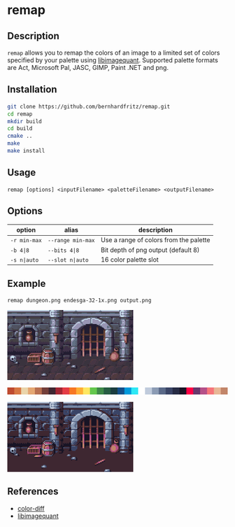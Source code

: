 # remap

## Description

`remap` allows you to remap the colors of an image to a limited set of colors specified by your palette using [libimagequant](https://github.com/lovell/libimagequant). Supported palette formats are Act, Microsoft Pal, JASC, GIMP, Paint .NET and png.

## Installation

```bash
git clone https://github.com/bernhardfritz/remap.git
cd remap
mkdir build
cd build
cmake ..
make
make install
```

## Usage

```
remap [options] <inputFilename> <paletteFilename> <outputFilename>
```

## Options

| option          | alias             | description     |
| --------------- | ----------------- | --------------- |
| `-r min-max`    | `--range min-max` | Use a range of colors from the palette |
| `-b 4\|8`        | `--bits 4\|8`      | Bit depth of png output (default 8) |
| `-s n\|auto`     | `--slot n\|auto`   | 16 color palette slot |

## Example

```bash
remap dungeon.png endesga-32-1x.png output.png
```

![dungeon.png](dungeon.png)

![endesga-32-1x.png](endesga-32-32x.png)

![output.png](output.png)

## References

* [color-diff](https://github.com/markusn/color-diff)
* [libimagequant](https://github.com/lovell/libimagequant)
